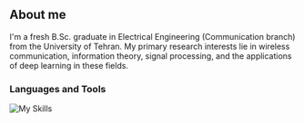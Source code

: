 ## About me

I'm a fresh B.Sc. graduate in Electrical Engineering (Communication branch) from the University of Tehran. My primary research interests lie in wireless communication, information theory, signal processing, and the applications of deep learning in these fields.

### Languages and Tools
![My Skills](https://go-skill-icons.vercel.app/api/icons?i=anaconda,c,latex,matlab,py,pytorch,tensorflow,vscode,visualstudio,huggingface,jupyter,git,numpy,pandas,scikitlearn)

